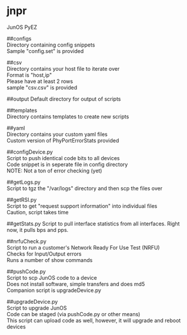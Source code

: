 # jnpr
JunOS PyEZ

##configs  
Directory containing config snippets  
Sample "config.set" is provided  

##csv  
Directory contains your host file to iterate over  
Format is "host,ip"  
Please have at least 2 rows  
sample "csv.csv" is provided  

##output
Default directory for output of scripts

##templates  
Directory contains templates to create new scripts  

##yaml  
Directory contains your custom yaml files  
Custom version of PhyPortErrorStats provided  

##configDevice.py  
Script to push identical code bits to all devices  
Code snippet is in seperate file in config directory  
NOTE: Not a ton of error checking (yet)  

##getLogs.py  
Script to tgz the "/var/logs" directory and then scp the files over  
 
##getRSI.py  
Script to get "request support information" into individual files  
Caution, script takes time  

##getStats.py
Script to pull interface statistics from all interfaces. Right now, it pulls bps and pps.

##nrfuCheck.py  
Script to run a customer's Network Ready For Use Test (NRFU)  
Checks for Input/Output errors  
Runs a number of show commands  

##pushCode.py  
Script to scp JunOS code to a device   
Does not install software, simple transfers and does md5  
Companion script is upgradeDevice.py  

##upgradeDevice.py  
Script to upgrade JunOS  
Code can be staged (via pushCode.py or other means)  
This script can upload code as well, however, it will upgrade and reboot devices  
